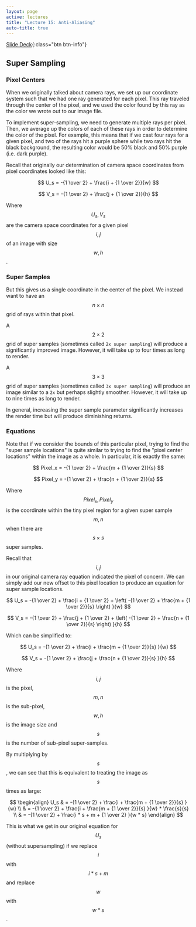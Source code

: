 ```yaml
---
layout: page
active: lectures
title: "Lecture 15: Anti-Aliasing"
auto-title: true
---
```


[Slide Deck](https://docs.google.com/presentation/d/1FaixfnT0TACwkWryQnqlD7PtdMg8eaSW7YKDKegKAW0/edit?usp=sharin){:class="btn btn-info"}

## Super Sampling

### Pixel Centers

When we originally talked about camera rays, we set up our coordinate system such that we had one ray generated for each pixel.
This ray traveled through the center of the pixel, and we used the color found by this ray as the color we wrote out to our image file.

To implement super-sampling, we need to generate multiple rays per pixel.
Then, we average up the colors of each of these rays in order to determine the color of the pixel.
For example, this means that if we cast four rays for a given pixel, and two of the rays hit a purple sphere while two rays hit the black background,
the resulting color would be 50% black and 50% purple (i.e. dark purple).

Recall that originally our determination of camera space coordinates from pixel coordinates looked like this:

$$ U_s = -{1 \over 2} + \frac{i + {1 \over 2}}{w} $$

$$ V_s = -{1 \over 2} + \frac{j + {1 \over 2}}{h} $$

Where $$ U_s, V_s $$ are the camera space coordinates for a given pixel $$ i, j $$ of an image with size $$ w, h $$.


### Super Samples

But this gives us a single coordinate in the center of the pixel.
We instead want to have an $$ n \times n $$ grid of rays within that pixel.

A $$ 2 \times 2 $$ grid of super samples (sometimes called `2x super sampling`) will produce a significantly improved image.
However, it will take up to four times as long to render.

A $$ 3 \times 3 $$ grid of super samples (sometimes called `3x super sampling`) will produce an image similar to a `2x` but perhaps slightly smoother.
However, it will take up to nine times as long to render.

In general, increasing the super sample parameter significantly increases the render time but will produce diminishing returns.


### Equations

Note that if we consider the bounds of this particular pixel, trying to find the "super sample locations" is quite similar to trying to find the "pixel center locations" within the image as a whole.
In particular, it is exactly the same:

$$ Pixel_x = -{1 \over 2} + \frac{m + {1 \over 2}}{s} $$

$$ Pixel_y = -{1 \over 2} + \frac{n + {1 \over 2}}{s} $$

Where $$ Pixel_x, Pixel_y $$ is the coordinate within the tiny pixel region for a given super sample $$ m, n $$ when there are $$ s \times s $$ super samples.

Recall that $$ i, j $$ in our original camera ray equation indicated the pixel of concern.
We can simply add our new offset to this pixel location to produce an equation for super sample locations.

$$ U_s = -{1 \over 2} + \frac{i + {1 \over 2} + \left(  -{1 \over 2} + \frac{m + {1 \over 2}}{s}  \right) }{w} $$

$$ V_s = -{1 \over 2} + \frac{j + {1 \over 2} + \left(  -{1 \over 2} + \frac{n + {1 \over 2}}{s}  \right) }{h} $$

Which can be simplified to:

$$ U_s = -{1 \over 2} + \frac{i + \frac{m + {1 \over 2}}{s} }{w} $$

$$ V_s = -{1 \over 2} + \frac{j + \frac{n + {1 \over 2}}{s} }{h} $$

Where $$ i, j$$ is the pixel, $$ m, n $$ is the sub-pixel, $$ w, h $$ is the image size and $$ s $$ is the number of sub-pixel super-samples.

By multiplying by $$s$$, we can see that this is equivalent to treating the image as $$s$$ times as large:

$$
\begin{align}
U_s & = -{1 \over 2} + \frac{i + \frac{m + {1 \over 2}}{s} }{w} \\
& = -{1 \over 2} + \frac{i + \frac{m + {1 \over 2}}{s} }{w} * \frac{s}{s} \\
& = -{1 \over 2} + \frac{i * s + m + {1 \over 2} }{w * s}
\end{align}
$$

This is what we get in our original equation for $$ U_s $$ (without supersampling)
if we replace $$ i $$ with $$ i * s + m $$ and replace $$ w $$ with $$ w * s $$.
